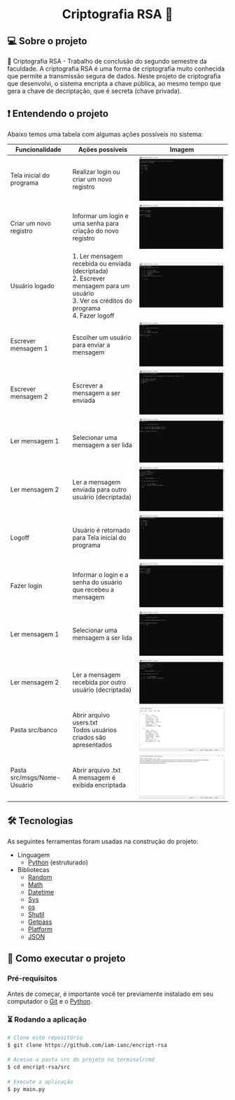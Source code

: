 <h1 align="center"> 
	 Criptografia RSA 🚀
</h1>


## 💻 Sobre o projeto

🔐 Criptografia RSA - Trabalho de conclusão do segundo semestre da faculdade. A criptografia RSA é uma forma de criptografia muito conhecida que permite a transmissão segura de dados. Neste projeto de criptografia que desenvolvi, o sistema encripta a chave pública, ao mesmo tempo que gera a chave de decriptação, que é secreta (chave privada).

## :heavy_exclamation_mark: Entendendo o projeto

Abaixo temos uma tabela com algumas ações possíveis no sistema: 

| Funcionalidade              	| Ações possíveis                                                                                                                                	| Imagem          	|
|-----------------------------	|------------------------------------------------------------------------------------------------------------------------------------------------	|-----------------	|
|   Tela inicial do programa  	| Realizar login ou criar um novo registro                                                                                                       	| <img alt="Tela Inicial do Programa" title="#Tela Inicial do Programa" src="./images_git/1.png"/> 	|
| Criar um novo registro      	| Informar um login e uma senha para criação do novo registro                                                                                    	| <img alt="Criar um novo registro" title="#Criar um novo registro" src="./images_git/4.png"/> 	|
| Usuário logado              	| 1. Ler mensagem recebida ou enviada (decriptada)<br>2. Escrever mensagem para um usuário<br>3. Ver os créditos do programa<br>4. Fazer logoff  	| <img alt="Usuário logado" title="#Usuário logado" src="./images_git/5.png"/> 	|
| Escrever mensagem 1         	| Escolher um usuário para enviar a mensagem                                                                                                     	| <img alt="Escrever mensagem 1" title="#Escrever mensagem 1" src="./images_git/6.png"/> 	|
| Escrever mensagem 2         	| Escrever a mensagem a ser enviada                                                                                                              	| <img alt="Escrever mensagem 2" title="#Escrever mensagem 2" src="./images_git/7.png"/> 	|
| Ler mensagem 1              	| Selecionar uma mensagem a ser lida                                                                                                             	| <img alt="Ler mensagem 1" title="#Ler mensagem 1" src="./images_git/10.png"/> 	|
| Ler mensagem 2              	| Ler a mensagem enviada para outro usuário (decriptada)                                                                                         	| <img alt="Ler mensagem 2" title="#Ler mensagem 2" src="./images_git/11.png"/> 	|
| Logoff                      	| Usuário é retornado para Tela inicial do programa                                                                                              	| <img alt="Logoff" title="#Logoff" src="./images_git/13.png"/> 	|
| Fazer login                 	| Informar o login e a senha do usuário que recebeu a mensagem                                                                                   	| <img alt="Fazer login" title="#Fazer login" src="./images_git/15.png"/> 	|
| Ler mensagem 1              	| Selecionar uma mensagem a ser lida                                                                                                             	| <img alt="Ler mensagem 1" title="#Ler mensagem 1" src="./images_git/17.png"/> 	|
| Ler mensagem 2              	| Ler a mensagem recebida por outro usuário (decriptada)                                                                                         	| <img alt="Ler mensagem 2" title="#Ler mensagem 2" src="./images_git/18.png"/> 	|
| Pasta src/banco             	| Abrir arquivo users.txt<br>Todos usuários criados são apresentados                                                                             	| <img alt="Pasta src/banco" title="#Pasta src/banco" src="./images_git/19.png"/> 	|
| Pasta src/msgs/Nome-Usuário 	| Abrir arquivo .txt<br>A mensagem é exibida encriptada                                                                                          	| <img alt="Pasta src/msgs/Nome-Usuário" title="#Pasta src/msgs/Nome-Usuário" src="./images_git/20.png"/> 	|

## 🛠 Tecnologias

As seguintes ferramentas foram usadas na construção do projeto:

- Linguagem
	- [Python](https://www.python.org/) (estruturado)
- Bibliotecas
	- [Random](https://docs.python.org/3/library/random.html)
	- [Math](https://docs.python.org/3/library/math.html)
	- [Datetime](https://docs.python.org/3/library/datetime.html)
	- [Sys](https://docs.python.org/3/library/sys.html)
	- [os](https://docs.python.org/3/library/os.html)
	- [Shutil](https://docs.python.org/3/library/shutil.html)
	- [Getpass](https://docs.python.org/pt-br/3/library/getpass.html)
	- [Platform](https://docs.python.org/pt-br/3/library/platform.html)
	- [JSON](https://docs.python.org/3/library/json.html)


## 🚀 Como executar o projeto

### Pré-requisitos

Antes de começar, é  importante você ter previamente instalado em seu computador o [Git](https://git-scm.com) e o [Python](https://www.python.org/).

### ⏳ Rodando a aplicação

```bash
# Clone este repositório
$ git clone https://github.com/iam-ianc/encript-rsa

# Acesse a pasta src do projeto no terminal/cmd
$ cd encript-rsa/src

# Execute a aplicação
$ py main.py

```
